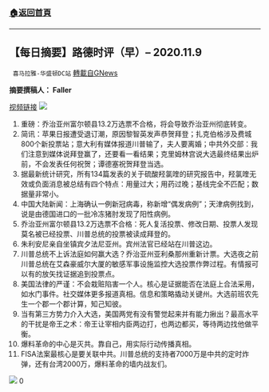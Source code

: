 ###  [:house:返回首頁](https://github.com/ourhimalayas/txt)
---

## 【每日摘要】路德时评（早）&#8211; 2020.11.9
` 喜马拉雅-华盛顿DC站` [轉載自GNews](https://gnews.org/zh-hans/541561/)

**摘要撰稿人： Faller**

[视频链接](https://youtu.be/ltUAA_zOJIY)
![]()![](https://gnews-media-offload.s3.amazonaws.com/wp-content/uploads/2020/11/10090837/Header-ZH-1-3.jpg)
1. 重磅：乔治亚州富尔顿县13.2万选票不合格，将会导致乔治亚州彻底转变。
2. 简讯：苹果日报遭受退订潮，原因黎智英发声恭贺拜登；扎克伯格涉及费城800个新投票站；意大利有媒体报道川普输了，夫人要离婚；中共外交部：我们注意到媒体说拜登赢了，还要看一看结果；克里姆林宫说大选最终结果出炉前，不会发表任何祝贺；谭德塞祝贺拜登当选。
3. 据最新统计研究，所有134篇发表的关于硫酸羟氯喹的研究报告中，羟氯喹无效或负面消息被总结有四个特点：用量过大；用药过晚；基线完全不匹配；数据量非常小。
4. 中国大陆新闻：上海确认一例新冠病毒，称新增“偶发病例”；天津病例找到，说是由德国进口的一批冷冻猪肘发现了阳性病例。
5. 乔治亚州富尔顿县13.2万选票不合格：死人复活投票、修改日期、投票人发现莫名被已经投票、川普总统的投票被读成拜登的。
6. 朱利安尼亲自坐镇宾夕法尼亚州。宾州法官已经站在川普这边。
7. 川普总统不上诉法庭如何赢大选？乔治亚州亚利桑那州重新计票。大选夜之前川普总统在艾森豪威尔大厦的敏感军事设施监控大选投票作弊过程。有情报可以有的放矢找证据追到投票点。
8. 美国法律的严谨：不会栽赃陷害一个人。核心是证据能否在法庭上合法采用，如水门事件。社交媒体更多报道真相。信息和策略撬动关键州。大选前班农先生一个郡一个郡计算，知己知彼。
9. 当有第三方势力介入大选，美国两党有没有警觉起来并有能力揪出？最高水平的干扰是帝王之术：帝王让宰相内臣两边打，也两边都买，等待两边找他做平衡。
10. 爆料革命的中心是灭共。靠自己，用实际行动传播真相。
11. FISA法案最核心是要关联中共。川普总统的支持者7000万是中共的定时炸弹，还有台湾2000万，爆料革命的墙内战友们。

![]()![](https://gnews-media-offload.s3.amazonaws.com/wp-content/uploads/2020/11/10090758/Footer-ZH-2.jpg)
0
